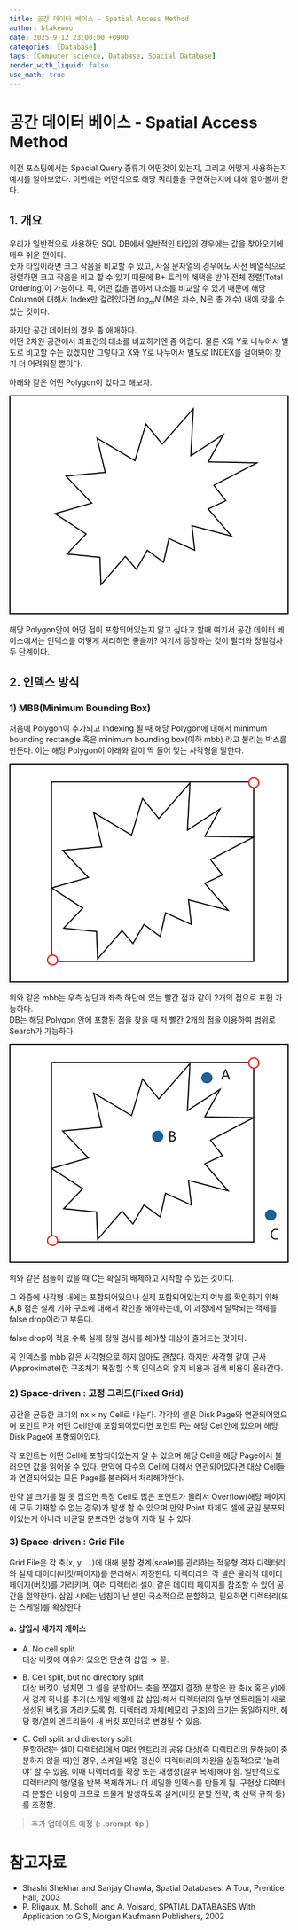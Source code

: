 ```yaml
---
title: 공간 데이터 베이스 - Spatial Access Method
author: blakewoo
date: 2025-9-12 23:00:00 +0900
categories: [Database]
tags: [Computer science, Database, Spacial Database]
render_with_liquid: false
use_math: true
---
```


# 공간 데이터 베이스 - Spatial Access Method
이전 포스팅에서는 Spacial Query 종류가 어떤것이 있는지, 그리고 어떻게 사용하는지 예시를 알아보았다.
이번에는 어떤식으로 해당 쿼리들을 구현하는지에 대해 알아볼까 한다.

## 1. 개요
우리가 일반적으로 사용하던 SQL DB에서 일반적인 타입의 경우에는 값을 찾아오기에 매우 쉬운 편이다.   
숫자 타입이라면 크고 작음을 비교할 수 있고, 사실 문자열의 경우에도 사전 배열식으로 정렬하면 크고 작음을 비교 할 수 있기 때문에
B+ 트리의 혜택을 받아 전체 정렬(Total Ordering)이 가능하다. 즉, 어떤 값을 뽑아서 대소를 비교할 수 있기 때문에
해당 Column에 대해서 Index만 걸려있다면 $log_{m}N$ (M은 차수, N은 총 개수) 내에 찾을 수 있는 것이다.

하지만 공간 데이터의 경우 좀 애매하다.   
어떤 2차원 공간에서 좌표간의 대소를 비교하기엔 좀 어렵다. 물론 X와 Y로 나누어서 별도로 비교할 수는 있겠지만
그렇다고 X와 Y로 나누어서 별도로 INDEX를 걸어봐야 찾기 더 어려워질 뿐이다.

아래와 같은 어떤 Polygon이 있다고 해보자.

![img.png](/assets/blog/database/spacial_database/spatial_access_method/img.png)

해당 Polygon안에 어떤 점이 포함되어있는지 알고 싶다고 할때 여기서 공간 데이터 베이스에서는 인덱스를 어떻게 처리하면 좋을까?
여기서 등장하는 것이 필터와 정밀검사 두 단계이다.

## 2. 인덱스 방식
### 1) MBB(Minimum Bounding Box)
처음에 Polygon이 추가되고 Indexing 될 때 해당 Polygon에 대해서 minimum bounding rectangle 혹은 minimum bounding box(이하 mbb)
라고 불리는 박스를 만든다. 이는 해당 Polygon이 아래와 같이 딱 들어 맞는 사각형을 말한다.

![img_1.png](/assets/blog/database/spacial_database/spatial_access_method/img_1.png)

위와 같은 mbb는 우측 상단과 좌측 하단에 있는 빨간 점과 같이 2개의 점으로 표현 가능하다.   
DB는 해당 Polygon 안에 포함된 점을 찾을 때 저 빨간 2개의 점을 이용하여 범위로 Search가 가능하다.

![img_2.png](/assets/blog/database/spacial_database/spatial_access_method/img_2.png)

위와 같은 점들이 있을 때 C는 확실히 배제하고 시작할 수 있는 것이다.

그 와중에 사각형 내에는 포함되어있으나 실제 포함되어있는지 여부를 확인하기 위해 A,B 점은 실제 기하 구조에 대해서
확인을 해야하는데, 이 과정에서 탈락되는 객체를 false drop이라고 부른다.

false drop이 적을 수록 실제 정밀 검사를 해야할 대상이 줄어드는 것이다.

꼭 인덱스를 mbb 같은 사각형으로 하지 않아도 괜찮다. 하지만 사각형 같이 근사(Approximate)한 구조체가
복잡할 수록 인덱스의 유지 비용과 검색 비용이 올라간다.

### 2) Space-driven : 고정 그리드(Fixed Grid)
공간을 균등한 크기의 nx × ny Cell로 나눈다. 각각의 셀은 Disk Page와 연관되어있으며
포인트 P가 어떤 Cell안에 포함되어있다면 포인트 P는 해당 Cell안에 있으며 해당 Disk Page에 포함되어있다.

각 포인트는 어떤 Cell에 포함되어있는지 알 수 있으며 해당 Cell을 해당 Page에서 불러오면 값을 읽어올 수 있다.
만약에 다수의 Cell에 대해서 연관되어있다면 대상 Cell들과 연결되어있는 모든 Page를 불러와서 처리해야한다.

만약 셀 크기를 잘 못 잡으면 특정 Cell로 많은 포인트가 몰려서 Overflow(해당 페이지에 모두 기재할 수 없는 경우)가 발생 할 수 있으며
만약 Point 자체도 셀에 균일 분포되어있는게 아니라 비균일 분포라면 성능이 저하 될 수 있다.

### 3) Space-driven : Grid File
Grid File은 각 축(x, y, …)에 대해 분할 경계(scale)를 관리하는 적응형 격자 디렉터리와 실제 데이터(버킷/페이지)를 분리해서 저장한다.
디렉터리의 각 셀은 물리적 데이터 페이지(버킷)를 가리키며, 여러 디렉터리 셀이 같은 데이터 페이지를 참조할 수 있어 공간을 절약한다.
삽입 시에는 넘침이 난 셀만 국소적으로 분할하고, 필요하면 디렉터리(또는 스케일)를 확장한다.

#### a. 삽입시 세가지 케이스
- A. No cell split   
  대상 버킷에 여유가 있으면 단순히 삽입 → 끝.

- B. Cell split, but no directory split   
  대상 버킷이 넘치면 그 셀을 분할(어느 축을 쪼갤지 결정)
  분할은 한 축(x 혹은 y)에서 경계 하나를 추가(스케일 배열에 값 삽입)해서 디렉터리의 일부 엔트리들이 새로 생성된 버킷을 가리키도록 함.
  디렉터리 자체(메모리 구조)의 크기는 동일하지만, 해당 행/열의 엔트리들이 새 버킷 포인터로 변경될 수 있음.

- C. Cell split and directory split   
  분할하려는 셀이 디렉터리에서 여러 엔트리의 공유 대상(즉 디렉터리의 분해능이 충분하지 않을 때)인 경우, 스케일 배열 갱신이 디렉터리의 차원을 실질적으로 '늘려야' 할 수 있음.
  이때 디렉터리를 확장 또는 재생성(일부 복제)해야 함. 일반적으로 디렉터리의 행/열을 반복 복제하거나 더 세밀한 인덱스를 만들게 됨.
  구현상 디렉터리 분할은 비용이 크므로 드물게 발생하도록 설계(버킷 분할 전략, 축 선택 규칙 등)를 조정함.


> 추가 업데이트 예정
{: .prompt-tip }

# 참고자료
- Shashi Shekhar and Sanjay Chawla, Spatial Databases: A Tour, Prentice Hall, 2003
- P. RIigaux, M. Scholl, and A. Voisard, SPATIAL DATABASES With Application to GIS, Morgan Kaufmann Publishers, 2002
